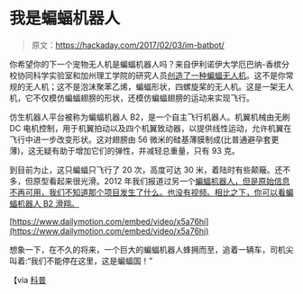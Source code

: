 # 我是蝙蝠机器人

> 原文：<https://hackaday.com/2017/02/03/im-batbot/>

你希望你的下一个宠物无人机是蝙蝠机器人吗？来自伊利诺伊大学厄巴纳-香槟分校协同科学实验室和加州理工学院的研究人员[创造了一种蝙蝠无人机](http://www.popsci.com/bat-bot-flies-on-thin-flexible-wings)。这不是你常规的无人机；这不是泡沫聚苯乙烯，蝙蝠形状，四螺旋桨的无人机。这是一架无人机，它不仅模仿蝙蝠翅膀的形状，还模仿蝙蝠翅膀的运动来实现飞行。

仿生机器人平台被称为蝙蝠机器人 B2，是一个自主飞行机器人。机翼机械由无刷 DC 电机控制，用于机翼拍动以及四个机翼致动器，以提供线性运动，允许机翼在飞行中进一步改变形状。这对翅膀由 56 微米的硅基薄膜制成(比普通避孕套更薄)，这无疑有助于增加它们的弹性，并减轻总重量，只有 93 克。

到目前为止，这只蝙蝠只飞行了 20 次，高度可达 30 米，着陆时有些颠簸。还不多，但原型看起来很光滑。2012 年我们报道过另一个[蝙蝠机器人，但是原始信息不再可用，我们不知道那个项目发生了什么。也没有视频。相比之下，你可以看蝙蝠机器人 B2 滑翔。](http://hackaday.com/2012/06/10/batbot-building-a-functionally-correct-bat-wing-robot/)

[https://www.dailymotion.com/embed/video/x5a76hi](https://www.dailymotion.com/embed/video/x5a76hi)

想象一下，在不久的将来，一个巨大的蝙蝠机器人蜂拥而至，追着一辆车，司机尖叫着:“我们不能停在这里，这是蝙蝠国！”

【via [科普](http://www.popsci.com/bat-bot-flies-on-thin-flexible-wings)
